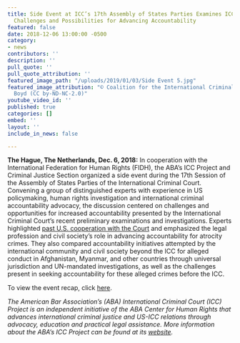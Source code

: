 ```yaml
---
title: Side Event at ICC’s 17th Assembly of States Parties Examines ICC’s Upcoming
  Challenges and Possibilities for Advancing Accountability
featured: false
date: 2018-12-06 13:00:00 -0500
category:
- news
contributors: ''
description: ''
pull_quote: ''
pull_quote_attribution: ''
featured_image_path: "/uploads/2019/01/03/Side Event 5.jpg"
featured_image_attribution: "© Coalition for the International Criminal Court/Syd
  Boyd (CC by-ND-NC-2.0)"
youtube_video_id: ''
published: true
categories: []
embed: ''
layout: ''
include_in_news: false

---
```

**The Hague, The Netherlands, Dec. 6, 2018:** In cooperation with the International Federation for Human Rights (FIDH), the ABA’s ICC Project and Criminal Justice Section organized a side event during the 17th Session of the Assembly of States Parties of the International Criminal Court. Convening a group of distinguished experts with experience in US policymaking, human rights investigation and international criminal accountability advocacy, the discussion centered on challenges and opportunities for increased accountability presented by the International Criminal Court’s recent preliminary examinations and investigations. Experts highlighted [past U.S. cooperation with the Court](https://www.aba-icc.org/about-the-icc/the-us-icc-relationship/) and emphasized the legal profession and civil society’s role in advancing accountability for atrocity crimes. They also compared accountability initiatives attempted by the international community and civil society beyond the ICC for alleged conduct in Afghanistan, Myanmar, and other countries through universal jurisdiction and UN-mandated investigations, as well as the challenges present in seeking accountability for these alleged crimes before the ICC. 

To view the event recap, click [here](https://www.international-criminal-justice-today.org/events/challenges-and-prospects-on-the-iccs-horizon-afghanistan-myanmar-more/).

_The American Bar Association’s (ABA) International Criminal Court (ICC) Project is an independent initiative of the ABA Center for Human Rights that advances international criminal justice and US-ICC relations through advocacy, education and practical legal assistance. More information about the ABA’s ICC Project can be found at its_ [_website_](http://www.aba-icc.org/)_._